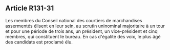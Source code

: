 Article R131-31
----
Les membres du Conseil national des courtiers de marchandises assermentés
élisent en leur sein, au scrutin uninominal majoritaire à un tour et pour une
période de trois ans, un président, un vice-président et cinq membres, qui
constituent le bureau. En cas d'égalité des voix, le plus âgé des candidats est
proclamé élu.
